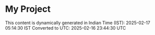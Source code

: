 # My Project

This content is dynamically generated in Indian Time (IST): 2025-02-17 05:14:30 IST
Converted to UTC: 2025-02-16 23:44:30 UTC
